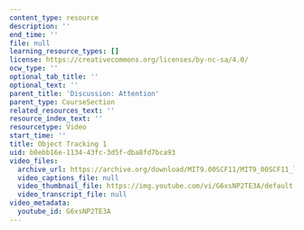 ```yaml
---
content_type: resource
description: ''
end_time: ''
file: null
learning_resource_types: []
license: https://creativecommons.org/licenses/by-nc-sa/4.0/
ocw_type: ''
optional_tab_title: ''
optional_text: ''
parent_title: 'Discussion: Attention'
parent_type: CourseSection
related_resources_text: ''
resource_index_text: ''
resourcetype: Video
start_time: ''
title: Object Tracking 1
uid: b0ebb16e-1134-43fc-3d5f-dba8fd7bca93
video_files:
  archive_url: https://archive.org/download/MIT9.00SCF11/MIT9_00SCF11_lec07_track1_2_300k.mp4
  video_captions_file: null
  video_thumbnail_file: https://img.youtube.com/vi/G6xsNP2TE3A/default.jpg
  video_transcript_file: null
video_metadata:
  youtube_id: G6xsNP2TE3A
---
```

